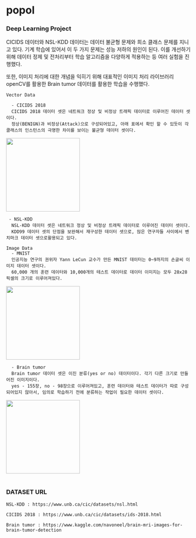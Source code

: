 # popol

  <h3>Deep Learning Project</h3>
CICIDS 데이터와 NSL-KDD 데이터는 데이터 불균형 문제와 희소 클래스 문제를 지니고 있다.
기계 학습에 있어서 이 두 가지 문제는 성능 저하의 원인이 된다.
이를 개선하기 위해 데이터 정제 및 전처리부터 학습 알고리즘을 다양하게 적용하는 등 여러 실험을 진행했다.

또한, 이미지 처리에 대한 개념을 익히기 위해 대표적인 이미지 처리 라이브러리 openCV를 활용한 Brain tumor 데이터를 활용한 학습을 수행했다.
    
    Vector Data
    
      - CICIDS 2018
      CICIDS 2018 데이터 셋은 네트워크 정상 및 비정상 트래픽 데이터로 이루어진 데이터 셋이다. 
      정상(BENIGN)과 비정상(Attack)으로 구성되어있고, 아래 표에서 확인 할 수 있듯이 각 클래스의 인스턴스의 극명한 차이를 보이는 불균형 데이터 셋이다.

<div>
  <img width="200" src="https://user-images.githubusercontent.com/48307173/99228641-3e146f80-2830-11eb-87dd-fbd214f2bd9d.png")
</div>

     - NSL-KDD
      NSL-KDD 데이터 셋은 네트워크 정상 및 비정상 트래픽 데이터로 이루어진 데이터 셋이다.
      KDD99 데이터 셋의 단점을 보완해서 재구성한 데이터 셋으로, 믾은 연구자들 사이에서 벤치마크 데이터 셋으로활용되고 있다.
      
    Image Data
      - MNIST
      인공지능 연구의 권위자 Yann LeCun 교수가 만든 MNIST 데이터는 0~9까지의 손글씨 이미지 데이터 셋이다.
      60,000 개의 훈련 데이터와 10,000개의 테스트 데이터로 데이터 이미지는 모두 28x28 픽셀의 크기로 이루어져있다.

<div>
  <img width="200" src="https://user-images.githubusercontent.com/48307173/99346174-5be8df80-28d7-11eb-9f63-2a6b6687ff0e.png")
 </div>
            
      - Brain tumor
      Brain tumor 데이터 셋은 이진 분류(yes or no) 데이터이다. 각기 다른 크기로 만들어진 이미지이다.
      yes - 155장, no - 98장으로 이루어져있고, 훈련 데이터와 테스트 데이터가 따로 구성되어있지 않아서, 임의로 학습하기 전에 분류하는 작업이 필요한 데이터 셋이다.
<div>
  <img width="200" src="https://user-images.githubusercontent.com/48307173/99346076-1af0cb00-28d7-11eb-9c51-cb36ec81ce1b.jpg")
</div>
<br></br>
<h3>DATASET URL</h3>

	NSL-KDD : https://www.unb.ca/cic/datasets/nsl.html

	CICIDS 2018 : https://www.unb.ca/cic/datasets/ids-2018.html
	
	Brain tumor : https://www.kaggle.com/navoneel/brain-mri-images-for-brain-tumor-detection
